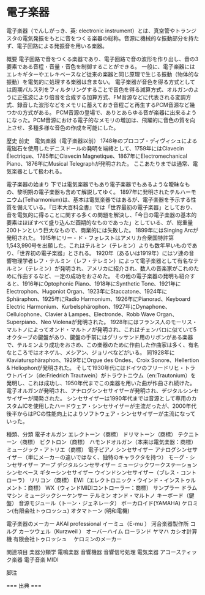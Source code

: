 # 電子楽器

電子楽器（でんしがっき、英: electronic instrument）とは、真空管やトランジスタの電気発振をもとに音をつくる楽器の総称。音源に機械的な振動部分を持たず、電子回路による発振音を用いる楽器。

概要
電子回路で音をつくる楽器であり、電子回路で音の波形を作り出し、音の3要素である音程・音量・音色を制御することができる。
一般に、電子楽器にはエレキギターやエレキベースなど従来の楽器と同じ原理で生じる振動（物体的な振動）を電気的に処理する楽器は含まない。
電子楽器が音色を得る方式としては周期パルス列をフィルタリングすることで音色を得る減算方式、オルガンのように正弦波により倍音を合成する加算方式、FM音源などに代表される変調方式、録音した波形などをメモリに蓄えておき音程ごと再生するPCM音源など幾つかの方式がある。
PCM音源の登場で、ありとあらゆる音が楽器に出来るようになった。PCM音源における電子的なメモリの増加は、飛躍的に音色の質を向上させ、多種多様な音色の作成を可能にした。

歴史
前史　電気楽器（電子楽器以前）
1748年のプロコプ・ディヴィシュによる電磁石を使用したデニスドールの発明を端緒として、1759年にはClavecin Électrique、1785年にClavecin Magnetique、1867年にElectromechanical Piano、1876年にMusical Telegraphが発明された。
ここあたりまでは通常、電気楽器として扱われる。

電子楽器の始まり
下では電気楽器でもあり電子楽器でもあるような曖昧なもの、黎明期の電子楽器も含めて解説してゆく。
1897年に発明されたテルハーモニウム(Telharmonium)は、基本は電気楽器ではあるが、電子楽器を予示する性質を備えている。『日本大百科全書』では「世界最初の電子楽器」としており、音を電気的に得ることに関する多くの問題を解決し、「今日の電子楽器の基本的要素はほぼすべて盛り込んだ画期的なものであった」としている、が、総重量200トンという巨大なもので、商業的には失敗した。
1899年にはSinging Arcが発明された。
1915年にリー・ド・フォレストはアメリカ合衆国特許第 1,543,990号を出願した。これはテルミン（テレミン）よりも数年早いものであり、「世界初の電子楽器」とされる。
1920年（あるいは1919年）にはソ連の音響物理学者レフ・テルミン（レフ・テレミン）によって電子楽器として有名なテルミン（テレミン）が発明され、アメリカに紹介され、数人の音楽家がこれのために作曲するなど、一定の成功をおさめた。
その他の電子楽器の発明も紹介すると、1916年にOptophonic Piano、1918年にSynthetic Tone、1921年にElectrophon、Hugoniot Organ、1923年にStaccatone、1924年にSphäraphon、1925年にRadio Harmonium、1926年にPianorad、Keyboard Electric Harmonium、Kurbelsphärophon、1927年にDynaphone、Cellulophone、Clavier à Lampes、Electronde、Robb Wave Organ、Superpiano、Neo Violenaが発明された。
1928年にはフランス人のモーリス・マルトノによってオンド・マルトノが発明され、これはチェンバロに似ていて5オクターブの鍵盤があり、鍵盤の手前にはグリッサンド用のリボンがある楽器で、テルミンより成功をおさめ、この楽器のために作曲した作曲家は多く、有名なところではオネゲル、メシアン、ジョリベなどがいる。
同1928年にKlaviatursphäraphon、1929年にOrgue des Ondes、Croix Sonore、Hellertion & Heliophonが発明された。
そして1930年代にはドイツのフリードリヒ・トラウトバイン（de:Friedrich Trautwein）がトラウトニウム（en:Trautonium）を発明し、これは成功し、1950年代までこの楽器を用いた曲が作曲され続けた。
電子オルガンが発明され、アナログシンセサイザーが発明され、デジタルシンセサイザーが開発された。
シンセサイザーは1990年代までは音源として専用のカスタムICを使用したハードウェア・シンセサイザーが主流だったが、2000年代後半からはPCの性能向上によりソフトウェア・シンセサイザーが主流になっていった。

種類、分類
電子オルガン
エレクトーン（商標）
ドリマトーン（商標）
テクニトーン（商標）
ビクトロン（商標）
ハモンドオルガン（本来は電気楽器：商標）
ミュージック・アトリエ（商標）
電子ピアノ
シンセサイザー
アナログシンセサイザー（単にメーカーの違いではなく、独特のキャラクタを持つ）
モーグ・シンセサイザー
アープ
デジタルシンセサイザー
ミュージックワークステーション
シンセベース
ギターシンセサイザー
ウインドシンセサイザー（ブレス・コントローラ）
リリコン（商標）
EWI（エレクトロニック・ウインド・インストゥルメント：商標）
WX（ウィンドMIDIコントローラー：商標）
サンプラー
ドラムマシン
ミュージックシーケンサー
テルミン
オンド・マルトノ
キーボード（鍵盤）
音源モジュール（トーン・ジェネレータ）
ボーカロイド(YAMAHA)
ケロミン(有限会社トゥロッシュ)
オタマトーン (明和電機)

電子楽器のメーカー
AKAI professional
イーミュ（E-mu ）
河合楽器製作所
コルグ
カーツウェル（Kurzweil ）
オーバーハイム
ローランド
ヤマハ
カシオ計算機
有限会社トゥロッシュ 　ケロミンのメーカー

関連項目
楽器分類学
電鳴楽器
音響機器
音響信号処理
電気楽器
アコースティック楽器
電子音楽
MIDI

脚注


=== 出典 ===